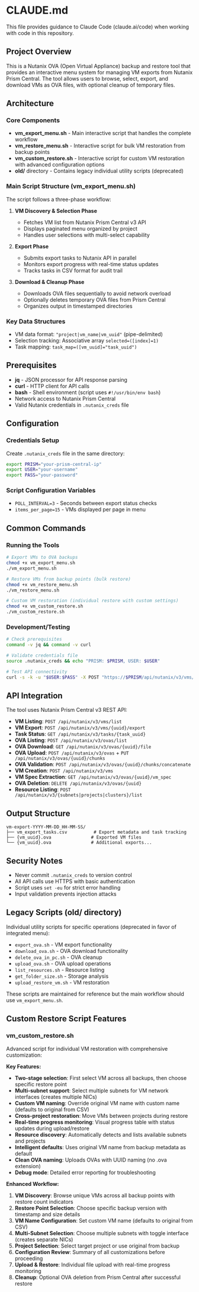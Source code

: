 # CLAUDE.md

This file provides guidance to Claude Code (claude.ai/code) when working with code in this repository.

## Project Overview

This is a Nutanix OVA (Open Virtual Appliance) backup and restore tool that provides an interactive menu system for managing VM exports from Nutanix Prism Central. The tool allows users to browse, select, export, and download VMs as OVA files, with optional cleanup of temporary files.

## Architecture

### Core Components

- **vm_export_menu.sh** - Main interactive script that handles the complete workflow
- **vm_restore_menu.sh** - Interactive script for bulk VM restoration from backup points
- **vm_custom_restore.sh** - Interactive script for custom VM restoration with advanced configuration options
- **old/** directory - Contains legacy individual utility scripts (deprecated)

### Main Script Structure (vm_export_menu.sh)

The script follows a three-phase workflow:

1. **VM Discovery & Selection Phase**
   - Fetches VM list from Nutanix Prism Central v3 API
   - Displays paginated menu organized by project
   - Handles user selections with multi-select capability

2. **Export Phase**
   - Submits export tasks to Nutanix API in parallel
   - Monitors export progress with real-time status updates
   - Tracks tasks in CSV format for audit trail

3. **Download & Cleanup Phase**
   - Downloads OVA files sequentially to avoid network overload
   - Optionally deletes temporary OVA files from Prism Central
   - Organizes output in timestamped directories

### Key Data Structures

- VM data format: `"project|vm_name|vm_uuid"` (pipe-delimited)
- Selection tracking: Associative array `selected=([index]=1)`
- Task mapping: `task_map=([vm_uuid]="task_uuid")`

## Prerequisites

- **jq** - JSON processor for API response parsing
- **curl** - HTTP client for API calls
- **bash** - Shell environment (script uses `#!/usr/bin/env bash`)
- Network access to Nutanix Prism Central
- Valid Nutanix credentials in `.nutanix_creds` file

## Configuration

### Credentials Setup
Create `.nutanix_creds` file in the same directory:
```bash
export PRISM="your-prism-central-ip"
export USER="your-username"
export PASS="your-password"
```

### Script Configuration Variables
- `POLL_INTERVAL=3` - Seconds between export status checks
- `items_per_page=15` - VMs displayed per page in menu

## Common Commands

### Running the Tools
```bash
# Export VMs to OVA backups
chmod +x vm_export_menu.sh
./vm_export_menu.sh

# Restore VMs from backup points (bulk restore)
chmod +x vm_restore_menu.sh
./vm_restore_menu.sh

# Custom VM restoration (individual restore with custom settings)
chmod +x vm_custom_restore.sh
./vm_custom_restore.sh
```

### Development/Testing
```bash
# Check prerequisites
command -v jq && command -v curl

# Validate credentials file
source .nutanix_creds && echo "PRISM: $PRISM, USER: $USER"

# Test API connectivity
curl -s -k -u "$USER:$PASS" -X POST "https://$PRISM/api/nutanix/v3/vms/list" -H 'Content-Type: application/json' -d '{"length":1}' | jq
```

## API Integration

The tool uses Nutanix Prism Central v3 REST API:

- **VM Listing**: `POST /api/nutanix/v3/vms/list`
- **VM Export**: `POST /api/nutanix/v3/vms/{uuid}/export`
- **Task Status**: `GET /api/nutanix/v3/tasks/{task_uuid}`
- **OVA Listing**: `POST /api/nutanix/v3/ovas/list`
- **OVA Download**: `GET /api/nutanix/v3/ovas/{uuid}/file`
- **OVA Upload**: `POST /api/nutanix/v3/ovas` + `PUT /api/nutanix/v3/ovas/{uuid}/chunks`
- **OVA Validation**: `POST /api/nutanix/v3/ovas/{uuid}/chunks/concatenate`
- **VM Creation**: `POST /api/nutanix/v3/vms`
- **VM Spec Extraction**: `GET /api/nutanix/v3/ovas/{uuid}/vm_spec`
- **OVA Deletion**: `DELETE /api/nutanix/v3/ovas/{uuid}`
- **Resource Listing**: `POST /api/nutanix/v3/{subnets|projects|clusters}/list`

## Output Structure

```
vm-export-YYYY-MM-DD_HH-MM-SS/
├── vm_export_tasks.csv          # Export metadata and task tracking
├── {vm_uuid}.ova               # Exported VM files
└── {vm_uuid}.ova               # Additional exports...
```

## Security Notes

- Never commit `.nutanix_creds` to version control
- All API calls use HTTPS with basic authentication
- Script uses `set -eu` for strict error handling
- Input validation prevents injection attacks

## Legacy Scripts (old/ directory)

Individual utility scripts for specific operations (deprecated in favor of integrated menu):
- `export_ova.sh` - VM export functionality
- `download_ova.sh` - OVA download functionality
- `delete_ova_in_pc.sh` - OVA cleanup
- `upload_ova.sh` - OVA upload operations
- `list_resources.sh` - Resource listing
- `get_folder_size.sh` - Storage analysis
- `upload_restore_vm.sh` - VM restoration

These scripts are maintained for reference but the main workflow should use `vm_export_menu.sh`.

## Custom Restore Script Features

### vm_custom_restore.sh

Advanced script for individual VM restoration with comprehensive customization:

**Key Features:**
- **Two-stage selection**: First select VM across all backups, then choose specific restore point
- **Multi-subnet support**: Select multiple subnets for VM network interfaces (creates multiple NICs)
- **Custom VM naming**: Override original VM name with custom name (defaults to original from CSV)
- **Cross-project restoration**: Move VMs between projects during restore
- **Real-time progress monitoring**: Visual progress table with status updates during upload/restore
- **Resource discovery**: Automatically detects and lists available subnets and projects
- **Intelligent defaults**: Uses original VM name from backup metadata as default
- **Clean OVA naming**: Uploads OVAs with UUID naming (no .ova extension)
- **Debug mode**: Detailed error reporting for troubleshooting

**Enhanced Workflow:**
1. **VM Discovery**: Browse unique VMs across all backup points with restore count indicators
2. **Restore Point Selection**: Choose specific backup version with timestamp and size details
3. **VM Name Configuration**: Set custom VM name (defaults to original from CSV)
4. **Multi-Subnet Selection**: Choose multiple subnets with toggle interface (creates separate NICs)
5. **Project Selection**: Select target project or use original from backup
6. **Configuration Review**: Summary of all customizations before proceeding
7. **Upload & Restore**: Individual file upload with real-time progress monitoring
8. **Cleanup**: Optional OVA deletion from Prism Central after successful restore